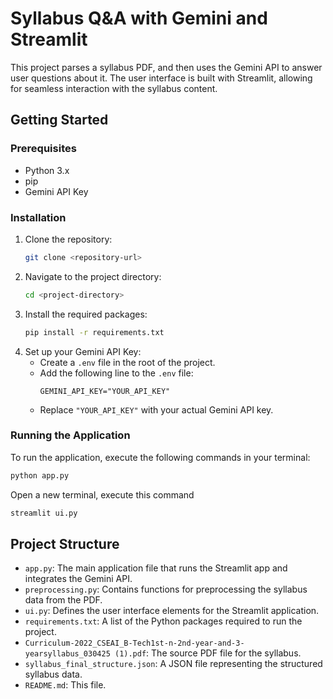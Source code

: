 # Syllabus Q&A with Gemini and Streamlit

This project parses a syllabus PDF, and then uses the Gemini API to answer user questions about it. The user interface is built with Streamlit, allowing for seamless interaction with the syllabus content.

## Getting Started

### Prerequisites

- Python 3.x
- pip
- Gemini API Key

### Installation

1.  Clone the repository:
    ```bash
    git clone <repository-url>
    ```
2.  Navigate to the project directory:
    ```bash
    cd <project-directory>
    ```
3.  Install the required packages:
    ```bash
    pip install -r requirements.txt
    ```
4.  Set up your Gemini API Key:
    - Create a `.env` file in the root of the project.
    - Add the following line to the `.env` file:
      ```
      GEMINI_API_KEY="YOUR_API_KEY"
      ```
    - Replace `"YOUR_API_KEY"` with your actual Gemini API key.

### Running the Application

To run the application, execute the following commands in your terminal:

```bash
python app.py
```

Open a new terminal, execute this command

```bash
streamlit ui.py
```

## Project Structure

-   `app.py`: The main application file that runs the Streamlit app and integrates the Gemini API.
-   `preprocessing.py`: Contains functions for preprocessing the syllabus data from the PDF.
-   `ui.py`:  Defines the user interface elements for the Streamlit application.
-   `requirements.txt`: A list of the Python packages required to run the project.
-   `Curriculum-2022_CSEAI_B-Tech1st-n-2nd-year-and-3-yearsyllabus_030425 (1).pdf`: The source PDF file for the syllabus.
-   `syllabus_final_structure.json`: A JSON file representing the structured syllabus data.
-   `README.md`: This file.
